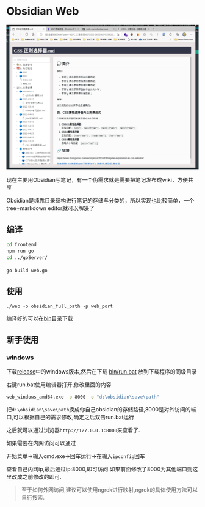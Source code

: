 # Obsidian Web

![](/image/index.jpg)

现在主要用Obsidian写笔记，有一个伪需求就是需要把笔记发布成wiki，方便共享

Obsidian是纯靠目录结构进行笔记的存储与分类的，所以实现也比较简单，一个tree+markdown editor就可以解决了



## 编译

```bash
cd frontend
npm run go
cd ../goServer/

go build web.go 

```


## 使用

```
./web -o obsidian_full_path -p web_port
```

编译好的可以在[bin](/bin/)目录下载



## 新手使用


### windows

下载[release](/releases)中的windows版本,然后在下载 [bin/run.bat](/bin/run.bat) 放到下载程序的同级目录

右键run.bat使用编辑器打开,修改里面的内容

```bat
web_windows_amd64.exe -p 8000 -o "d:\obsidian\save\path"
```

把`d:\obsidian\save\path`换成你自己obsidian的存储路径,8000是对外访问的端口,可以根据自己的需求修改,确定之后双击run.bat运行

之后就可以通过浏览器`http://127.0.0.1:8000`来查看了.

如果需要在内网访问可以通过

开始菜单->输入cmd.exe->回车运行->在输入`ipconfig`回车

查看自己内网ip,最后通过ip:8000,即可访问.如果前面修改了8000为其他端口则这里改成之前修改的即可.

> 至于如何外网访问,建议可以使用ngrok进行映射,ngrok的具体使用方法可以自行搜索.